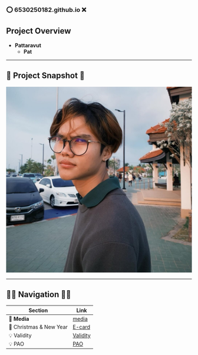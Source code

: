 ### ⭕️ **6530250182.github.io** ❌

## **Project Overview** 
- **Pattaravut**  
  - **Pat**  

---

## 📸 **Project Snapshot** 📸

![alt text](picture/IMG_1.jpg)



---

## 🫸🏽 **Navigation** 🫷🏾

| **Section**           | **Link**                       |
|-----------------------|--------------------------------|
| 🩻 **Media**          | [media](media.md)            |
| 🎄 Christmas & New Year          | [E-card](ecard.md)            |
| 💡 Validity       | [Validity](Validity.md)            |
| 💡 PAO      | [PAO](PAO.md)            |
